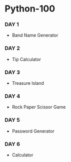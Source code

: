 # Python-100

### DAY 1
- Band Name Generator

### DAY 2
- Tip Calculator

### DAY 3
- Treasure Island

### DAY 4
- Rock Paper Scissor Game

### DAY 5
- Password Generator
  
### DAY 6
- Calculator